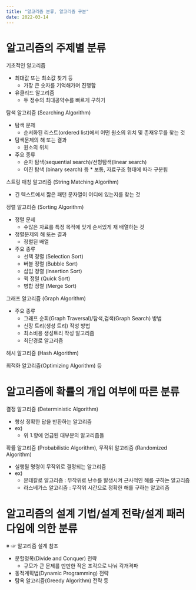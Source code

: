 ```yaml
---
title: "알고리즘 분류, 알고리즘 구분"
date: 2022-03-14
---
```


# 알고리즘의 주제별 분류

기초적인 알고리즘

* 최대값 또는 최소값 찾기 등
  * 가장 큰 숫자를 기억해가며 진행함 
* 유클리드 알고리즘
  * 두 정수의 최대공약수를 빠르게 구하기

탐색 알고리즘 (Searching Algorithm)

* 탐색 문제 
  * 순서화된 리스트(ordered list)에서 어떤 원소의 위치 및 존재유무를 찾는 것
* 탐색문제의 해 또는 결과
  * 원소의 위치
* 주요 종류
  * 순차 탐색(sequential search)/선형탐색(linear search)
  * 이진 탐색 (binary search) 등
        * 보통, 자료구조 형태에 따라 구분됨

스트링 매칭 알고리즘 (String Matching Algorihm)

* 긴 텍스트에서 짧은 패턴 문자열이 어디에 있는지를 찾는 것 

정렬 알고리즘 (Sorting Algorithm)

* 정렬 문제
  * 수많은 자료를 특정 목적에 맞게 순서있게 재 배열하는 것
* 정렬문제의 해 또는 결과
  * 정렬된 배열
* 주요 종류
  * 선택 정렬 (Selection Sort)
  * 버블 정렬 (Bubble Sort)
  * 삽입 정렬 (Insertion Sort)
  * 퀵 정렬 (Quick Sort)
  * 병합 정렬 (Merge Sort)

그래프 알고리즘 (Graph Algorithm)

* 주요 종류
  * 그래프 순회(Graph Traversal)/탐색,검색(Graph Search) 방법
  * 신장 트리(생성 트리) 작성 방법
  * 최소비용 생성트리 작성 알고리즘
  * 최단경로 알고리즘

해시 알고리즘 (Hash Algorithm)

최적화 알고리즘(Optimizing Algorithm) 등


# 알고리즘에 확률의 개입 여부에 따른 분류

결정 알고리즘 (Deterministic Algorithm)

* 항상 정확한 답을 반환하는 알고리즘
* ex) 
  * 위 1.항에 언급된 대부분의 알고리즘들

확률 알고리즘 (Probabilistic Algorithm), 무작위 알고리즘 (Randomized Algorithm)

* 실행될 명령이 무작위로 결정되는 알고리즘
* ex) 
  * 몬테칼로 알고리즘 : 무작위로 난수를 발생시켜 근사적인 해를 구하는 알고리즘
  * 라스베가스 알고리즘 : 무작위 시간으로 정확한 해를 구하는 알고리즘


# 알고리즘의 설계 기법/설계 전략/설계 패러다임에 의한 분류

※ ☞ 알고리즘 설계 참조

* 분할정복(Divide and Conquer) 전략
  * 규모가 큰 문제를 만만한 작은 조각으로 나눠 각개격파 
* 동적계획법(Dynamic Programming) 전략
* 탐욕 알고리즘(Greedy Algorithm) 전략 등
